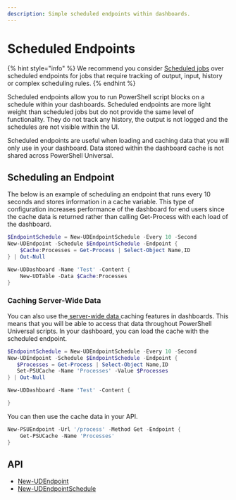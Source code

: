 ```yaml
---
description: Simple scheduled endpoints within dashboards.
---
```


# Scheduled Endpoints

{% hint style="info" %}
We recommend you consider [Scheduled jobs](../../automation/schedules.md) over scheduled endpoints for jobs that require tracking of output, input, history or complex scheduling rules.
{% endhint %}

Scheduled endpoints allow you to run PowerShell script blocks on a schedule within your dashboards. Scheduled endpoints are more light weight than scheduled jobs but do not provide the same level of functionality. They do not track any history, the output is not logged and the schedules are not visible within the UI.

Scheduled endpoints are useful when loading and caching data that you will only use in your dashboard. Data stored within the dashboard cache is not shared across PowerShell Universal.

## Scheduling an Endpoint

The below is an example of scheduling an endpoint that runs every 10 seconds and stores information in a cache variable. This type of configuration increases performance of the dashboard for end users since the cache data is returned rather than calling Get-Process with each load of the dashboard.

```powershell
$EndpointSchedule = New-UDEndpointSchedule -Every 10 -Second
New-UDEndpoint -Schedule $EndpointSchedule -Endpoint {
    $Cache:Processes = Get-Process | Select-Object Name,ID
} | Out-Null

New-UDDashboard -Name 'Test' -Content {
    New-UDTable -Data $Cache:Processes
}
```

### Caching Server-Wide Data

You can also use the[ server-wide data ](../../platform/cache.md)caching features in dashboards. This means that you will be able to access that data throughout PowerShell Universal scripts. In your dashboard, you can load the cache with the scheduled endpoint.

```powershell
$EndpointSchedule = New-UDEndpointSchedule -Every 10 -Second
New-UDEndpoint -Schedule $EndpointSchedule -Endpoint {
   $Processes = Get-Process | Select-Object Name,ID
   Set-PSUCache -Name 'Processes' -Value $Processes
} | Out-Null

New-UDDashboard -Name 'Test' -Content {

}
```

You can then use the cache data in your API.

```powershell
New-PSUEndpoint -Url '/process' -Method Get -Endpoint {
    Get-PSUCache -Name 'Processes'
}
```

## API

* [New-UDEndpoint](../../cmdlets/New-UDEndpoint.txt)
* [New-UDEndpointSchedule](../../cmdlets/New-UDEndpointSchedule.txt)
